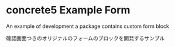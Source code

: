 # concrete5 Example Form
An example of development a package contains custom form block

確認画面つきのオリジナルのフォームのブロックを開発するサンプル
